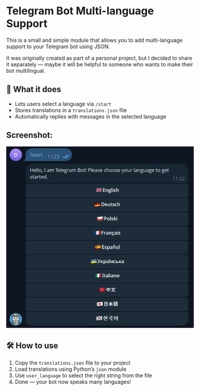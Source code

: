 # Telegram Bot Multi-language Support

This is a small and simple module that allows you to add multi-language support to your Telegram bot using JSON.

It was originally created as part of a personal project, but I decided to share it separately — maybe it will be helpful to someone who wants to make their bot multilingual.

## 🧠 What it does

- Lets users select a language via `/start`
- Stores translations in a `translations.json` file
- Automatically replies with messages in the selected language

## Screenshot:
![Calculator Screenshot](screenshot.png)

## 🛠 How to use

1. Copy the `translations.json` file to your project
2. Load translations using Python’s `json` module
3. Use `user_language` to select the right string from the file
4. Done — your bot now speaks many languages!
